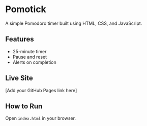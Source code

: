 # Pomotick

A simple Pomodoro timer built using HTML, CSS, and JavaScript.

## Features
- 25-minute timer
- Pause and reset
- Alerts on completion

## Live Site
[Add your GitHub Pages link here]

## How to Run
Open `index.html` in your browser.

